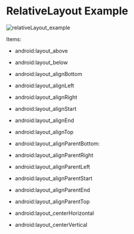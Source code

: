 # RelativeLayout Example

![relativeLayout_example](https://user-images.githubusercontent.com/58209188/179411248-aea304e0-0a53-4676-b372-2667ea9db854.png)

Items:

- android:layout_above
- android:layout_below

- android:layout_alignBottom
- android:layout_alignLeft
- android:layout_alignRight
- android:layout_alignStart
- android:layout_alignEnd
- android:layout_alignTop

- android:layout_alignParentBottom:
- android:layout_alignParentRight
- android:layout_alignParentLeft
- android:layout_alignParentStart
- android:layout_alignParentEnd
- android:layout_alignParentTop

- android:layout_centerHorizontal
- android:layout_centerVertical
